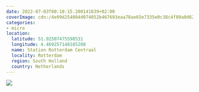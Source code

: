 ```yaml
---
date: 2022-07-03T00:10:15.200141839+02:00
coverImage: cdn:/4e99d254084d074052b467693eaa78ae65e7335e0c38c4f89a0d62c405e9a351
categories:
- micro
location:
  latitude: 51.92507475598531
  longitude: 4.469257148185208
  name: Station Rotterdam Centraal
  locality: Rotterdam
  region: South Holland
  country: Netherlands
---
```


![](cdn:/4e99d254084d074052b467693eaa78ae65e7335e0c38c4f89a0d62c405e9a351?class=fw)
